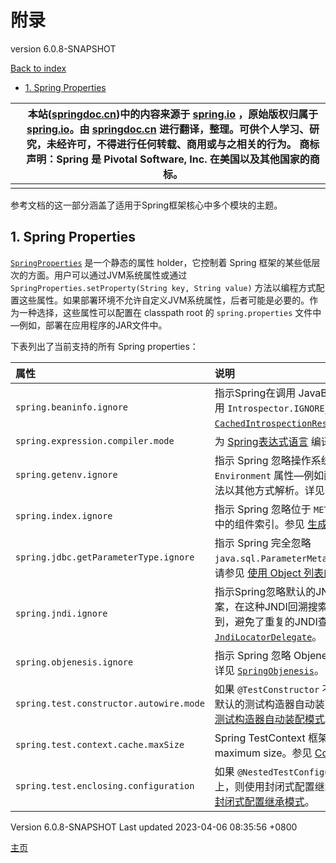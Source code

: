 # 附录

version 6.0.8-SNAPSHOT

[Back to index](https://springdoc.cn/spring/index.html)

- [1. Spring Properties](https://springdoc.cn/spring/appendix.html#appendix-spring-properties)

|      | 本站([springdoc.cn](https://springdoc.cn/))中的内容来源于 [spring.io](https://spring.io/) ，原始版权归属于 [spring.io](https://spring.io/)。由 [springdoc.cn](https://springdoc.cn/) 进行翻译，整理。可供个人学习、研究，未经许可，不得进行任何转载、商用或与之相关的行为。 商标声明：Spring 是 Pivotal Software, Inc. 在美国以及其他国家的商标。 |
| ---- | ------------------------------------------------------------ |
|      |                                                              |

参考文档的这一部分涵盖了适用于Spring框架核心中多个模块的主题。

## 1. Spring Properties

[`SpringProperties`](https://docs.spring.io/spring-framework/docs/6.0.8-SNAPSHOT/javadoc-api/org/springframework/core/SpringProperties.html) 是一个静态的属性 holder，它控制着 Spring 框架的某些低层次的方面。用户可以通过JVM系统属性或通过 `SpringProperties.setProperty(String key, String value)` 方法以编程方式配置这些属性。如果部署环境不允许自定义JVM系统属性，后者可能是必要的。作为一种选择，这些属性可以配置在 classpath root 的 `spring.properties` 文件中—例如，部署在应用程序的JAR文件中。

下表列出了当前支持的所有 Spring properties：

| 属性                                    | 说明                                                         |
| :-------------------------------------- | :----------------------------------------------------------- |
| `spring.beaninfo.ignore`                | 指示Spring在调用 JavaBeans `Introspector` 时使用 `Introspector.IGNORE_ALL_BEANINFO` 模式。详见 [`CachedIntrospectionResults`](https://docs.spring.io/spring-framework/docs/6.0.8-SNAPSHOT/javadoc-api/org/springframework/beans/CachedIntrospectionResults.html#IGNORE_BEANINFO_PROPERTY_NAME)。 |
| `spring.expression.compiler.mode`       | 为 [Spring表达式语言](https://springdoc.cn/spring/core.html#expressions-compiler-configuration) 编译表达式时使用的模式。 |
| `spring.getenv.ignore`                  | 指示 Spring 忽略操作系统环境变量，如果 Spring `Environment` 属性—例如配置字符串中的占位符—无法以其他方式解析。详见 [`AbstractEnvironment`](https://docs.spring.io/spring-framework/docs/6.0.8-SNAPSHOT/javadoc-api/org/springframework/core/env/AbstractEnvironment.html#IGNORE_GETENV_PROPERTY_NAME)。 |
| `spring.index.ignore`                   | 指示 Spring 忽略位于 `META-INF/spring.component` 中的组件索引。参见 [生成候选组件的索引](https://springdoc.cn/spring/core.html#beans-scanning-index)。 |
| `spring.jdbc.getParameterType.ignore`   | 指示 Spring 完全忽略 `java.sql.ParameterMetaData.getParameterType`。请参见 [使用 Object 列表的批量操作](https://springdoc.cn/spring/data-access.html#jdbc-batch-list) 中的说明。 |
| `spring.jndi.ignore`                    | 指示Spring忽略默认的JNDI环境，作为一种优化方案，在这种JNDI回溯搜索中没有任何东西可以找到，避免了重复的JNDI查找开销。详见 [`JndiLocatorDelegate`](https://docs.spring.io/spring-framework/docs/6.0.8-SNAPSHOT/javadoc-api/org/springframework/jndi/JndiLocatorDelegate.html#IGNORE_JNDI_PROPERTY_NAME)。 |
| `spring.objenesis.ignore`               | 指示 Spring 忽略 Objenesis，甚至不尝试使用它。详见 [`SpringObjenesis`](https://docs.spring.io/spring-framework/docs/6.0.8-SNAPSHOT/javadoc-api/org/springframework/objenesis/SpringObjenesis.html#IGNORE_OBJENESIS_PROPERTY_NAME)。 |
| `spring.test.constructor.autowire.mode` | 如果 `@TestConstructor` 不存在于测试类中，则使用默认的测试构造器自动装配模式。参见 [改变默认的测试构造器自动装配模式](https://springdoc.cn/spring/testing.html#integration-testing-annotations-testconstructor)。 |
| `spring.test.context.cache.maxSize`     | Spring TestContext 框架中 context 缓存的 maximum size。参见 [Context 缓存](https://springdoc.cn/spring/testing.html#testcontext-ctx-management-caching) 。 |
| `spring.test.enclosing.configuration`   | 如果 `@NestedTestConfiguration` 不存在于测试类上，则使用封闭式配置继承模式。参见 [改变默认的封闭式配置继承模式](https://springdoc.cn/spring/testing.html#integration-testing-annotations-nestedtestconfiguration)。 |

Version 6.0.8-SNAPSHOT
Last updated 2023-04-06 08:35:56 +0800

[主页](https://springdoc.cn/docs/)